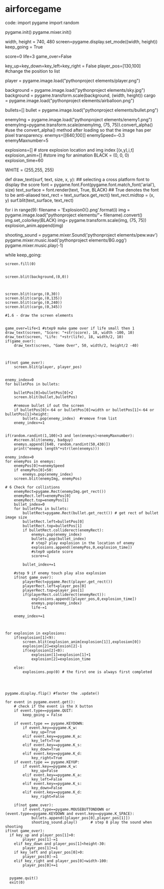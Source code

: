 # airforcegame
code: 
import pygame
import random
   

pygame.init()
pygame.mixer.init() 

width, height = 740, 480
screen=pygame.display.set_mode((width, height))
keep_going = True


score=0
life=3
game_over=False


key_up=key_down=key_left=key_right = False
player_pos=[130,100] #change the position to list


player = pygame.image.load("pythonproject elements/player.png")


background = pygame.image.load("pythonproject elements/sky.jpg")
background = pygame.transform.scale(background, (width, height))
cargo = pygame.image.load("pythonproject elements/airballoon.png")


bullets=[]
bullet = pygame.image.load("pythonproject elements/bullet.png")


enemyImg = pygame.image.load("pythonproject elements/enemy1.png")
enemyImg=pygame.transform.scale(enemyImg, (75, 75)).convert_alpha()  #use the convert_alpha() method after loading so that the image has per pixel transparency.
enemys=[[640,100]]
enemySpeed=-0.3
enemyMaxnumber=5

explosions=[] # store explosion location and img index [(x,y),i,t] 
explosion_anim=[] #store img for animation
BLACK = (0, 0, 0)
explosion_time=60


WHITE = (255,255, 255)

def draw_text(surf, text, size, x, y):
    ## selecting a cross platform font to display the score
    font = pygame.font.Font(pygame.font.match_font('arial'), size)
    text_surface = font.render(text, True, BLACK)       ## True denotes the font to be anti-aliased 
    text_rect = text_surface.get_rect()
    text_rect.midtop = (x, y)
    surf.blit(text_surface, text_rect)

for i in range(9):
    filename = 'Explosion0{}.png'.format(i)
    img = pygame.image.load("pythonproject elements/"+ filename).convert()
    img.set_colorkey(BLACK)
    img= pygame.transform.scale(img, (75, 75))
    explosion_anim.append(img)
    
shooting_sound = pygame.mixer.Sound('pythonproject elements/pew.wav')
pygame.mixer.music.load('pythonproject elements/BG.ogg')
pygame.mixer.music.play(-1)

while keep_going:
            
   
    screen.fill(0)
    

    screen.blit(background,(0,0))
   
    
  
    screen.blit(cargo,(0,30))
    screen.blit(cargo,(0,135))
    screen.blit(cargo,(0,240))
    screen.blit(cargo,(0,345))
    
    #1.6 - draw the screen elements
    

    game_over=life<1 #step9 make game over if life small then 1
    draw_text(screen, "Score: "+str(score), 18, width -100, 10)
    draw_text(screen, "Life: "+str(life), 18, width/2, 10)
    if(game_over):
        draw_text(screen, "Game Over", 50, width/2, height/2 -40)
        


    if(not game_over):
        screen.blit(player, player_pos)
    

    enemy_index=0
    for bulletPos in bullets:
        
        bulletPos[0]=bulletPos[0]+2
        screen.blit(bullet,bulletPos)

        #remove bullet if out the screen
        if bulletPos[0]<-64 or bulletPos[0]>width or bulletPos[1]<-64 or bulletPos[1]>height:
            bullets.pop(enemy_index)  #remove from list
        enemy_index+=1
  

    if(random.randint(1,100)<3 and len(enemys)<enemyMaxnumber):
        #screen.blit(enemy, badguy)
        enemys.append([640, random.randint(50,430)])
        print("enemys length"+str(len(enemys)))
    
    enemy_index=0
    for enemyPos in enemys:               
        enemyPos[0]+=enemySpeed
        if enemyPos[0]<50:
            enemys.pop(enemy_index)
        screen.blit(enemyImg, enemyPos)
        
    # 6 Check for collistions
        enemyRect=pygame.Rect(enemyImg.get_rect())
        enemyRect.left=enemyPos[0]
        enemyRect.top=enemyPos[1]
        bullet_index=0
        for bulletPos in bullets:
            bulletRect=pygame.Rect(bullet.get_rect()) # get rect of bullet image size
            bulletRect.left=bulletPos[0]
            bulletRect.top=bulletPos[1]            
            if bulletRect.colliderect(enemyRect):
                enemys.pop(enemy_index)
                bullets.pop(bullet_index)
                # step7 play explosion in the location of enemy
                explosions.append([enemyPos,0,explosion_time])
                #step9 update score
                score+=1
                                
            bullet_index+=1
        
        #step 9 if enemy touch play also explosion
        if(not game_over):
            playerRect=pygame.Rect(player.get_rect())
            playerRect.left=player_pos[0]
            playerRect.top=player_pos[1]
            if(playerRect.colliderect(enemyRect)):
                explosions.append([player_pos,0,explosion_time])
                enemys.pop(enemy_index)
                life-=1
     
        enemy_index+=1     
  


    for explosion in explosions:
        if(explosion[1]<9):
            screen.blit(explosion_anim[explosion[1]],explosion[0])
            explosion[2]=explosion[2]-1
            if(explosion[2]<0):     
                explosion[1]=explosion[1]+1
                explosion[2]=explosion_time
                
        else:
            explosions.pop(0) # the first one is always first completed         


     

    pygame.display.flip() #faster the .update()
 
    for event in pygame.event.get():
        # check if the event is the X button
        if event.type==pygame.QUIT:
            keep_going = False

        if event.type == pygame.KEYDOWN:
            if event.key==pygame.K_w:
                key_up=True
            elif event.key==pygame.K_a:
                key_left=True
            elif event.key==pygame.K_s:
                key_down=True
            elif event.key==pygame.K_d:
                key_right=True
        if event.type == pygame.KEYUP:
            if event.key==pygame.K_w:
                key_up=False
            elif event.key==pygame.K_a:
                key_left=False
            elif event.key==pygame.K_s:
                key_down=False
            elif event.key==pygame.K_d:
                key_right=False

        if(not game_over):      
            if event.type==pygame.MOUSEBUTTONDOWN or (event.type==pygame.KEYDOWN and event.key==pygame.K_SPACE):
                bullets.append([player_pos[0],player_pos[1]])
                shooting_sound.play()      # step 8 play the sound when shooting
    if(not game_over):           
      if key_up and player_pos[1]>0:
            player_pos[1]-=1
        elif key_down and player_pos[1]<height-30:
            player_pos[1]+=1
        if key_left and player_pos[0]>0:
            player_pos[0]-=1
        elif key_right and player_pos[0]<width-100:
            player_pos[0]+=1


      pygame.quit()
      exit(0) 
